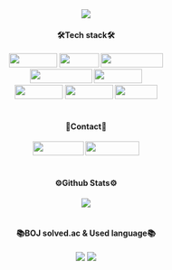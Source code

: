 <div align="center">
  <img src="https://capsule-render.vercel.app/api?type=waving&color=gradient&fontColor=ffffff&height=300&section=header&text=IHYEON%20SEO&fontSize=90&animation=fadeIn"/>
  </br>
  <div>
    <h4>🛠️Tech stack🛠️</h4>
    <img src="https://img.shields.io/badge/Python-3766AB?style=flat-square&logo=Python&logoColor=white" width="85" height="25"/>
    <img src="https://img.shields.io/badge/JAVA-ED8106?style=flat-square&logo=spring&logoColor=black" width="70" height="25"/>
    <img src="https://img.shields.io/badge/JavaScript-F7DF1E?style=flat-square&logo=javascript&logoColor=black" width="110" height="25"/></br>
    <img src="https://img.shields.io/badge/SpringBoot-6DB33F?style=flat-square&logo=springBoot&logoColor=white" width="110" height="25"/>
    <img src="https://img.shields.io/badge/Django-092E20?style=flat-square&logo=Django&logoColor=white" width="85" height="25"/></br>
    <img src="https://img.shields.io/badge/React.js-61DAFB?style=flat-square&logo=React&logoColor=white" width="85" height="25"/>
    <img src="https://img.shields.io/badge/Next.js-000000?style=flat-square&logo=nextdotjs&logoColor=white" width="85" height="25"/>
    <img src="https://img.shields.io/badge/Vue.js-4FC08D?style=flat-square&logo=Vue.js&logoColor=white" width="75" height="25"/>
  </div>
  </br>
  <div>
    <h4>🙂Contact🙂</h4>   
    <a href="https://voltaic-rocket-d1c.notion.site/Web-Backend-efc10003ac344ea692e226f9c855cb2b?pvs=4"><img src="https://img.shields.io/badge/portfolio-f2f2f2?style=flat-square&logo=Notion&logoColor=black&link=https://spacegg.tistory.com/" width="90" height="25"/></a>
    <a href="https://www.instagram.com/ssafycial_9reat/"><img src="https://img.shields.io/badge/instagram-E4405F?style=flat-square&logo=Instagram&logoColor=white&link=https://www.instagram.com/ssafycial_9reat/" width="95" height="25"/></a>
  </div>  
  </br>
  <div>
    <h4>⚙Github Stats⚙</h4>   
    <img src="https://github-readme-stats.vercel.app/api?username=I-HYEON&show_icons=true&theme=tokyonight"/>
  </div>
  </br>
  <h4>📚BOJ solved.ac & Used language📚</h4>   
  <span>
      <img src="http://mazassumnida.wtf/api/v2/generate_badge?boj=spacegg13"/>
      <img src="https://github-readme-stats.vercel.app/api/top-langs/?username=I-HYEON&layout=compact&theme=tokyonight"/>
  </span>
</div>
